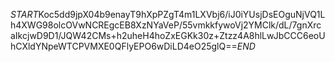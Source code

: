 $START$Koc5dd9jpX04b9enayT9hXpPZgT4m1LXVbj6/iJ0iYUsjDsEOguNjVQ1Lh4XWG98olcOVwNCREgcEB8XzNYaVeP/55vmkkfywoVj2YMClk/dL/7gnXrcaIkcjwD9D1/JQW42CMs+h2uheH4hoZxEGKk30z+Ztzz4A8hlLwJbCCC6eoUhCXldYNpeWTCPVMXE0QFlyEPO6wDiLD4eO25glQ==$END$